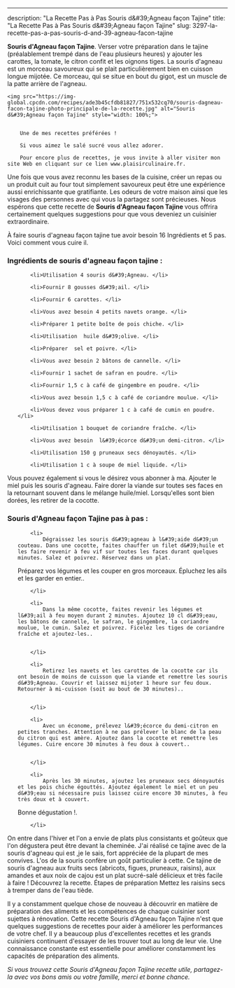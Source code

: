 ---
description: "La Recette Pas à Pas Souris d&amp;#39;Agneau façon Tajine"
title: "La Recette Pas à Pas Souris d&amp;#39;Agneau façon Tajine"
slug: 3297-la-recette-pas-a-pas-souris-d-and-39-agneau-facon-tajine

<p>
	<strong>Souris d&#39;Agneau façon Tajine</strong>. 
	Verser votre préparation dans le tajine (préalablement trempé dans de l&#39;eau plusieurs heures) y ajouter les carottes, la tomate, le citron confit et les oignons tiges. La souris d&#39;agneau est un morceau savoureux qui se plait particulièrement bien en cuisson longue mijotée. Ce morceau, qui se situe en bout du gigot, est un muscle de la patte arrière de l&#39;agneau.
</p>
<p>
	
	<img src="https://img-global.cpcdn.com/recipes/ade3b45cfdb81827/751x532cq70/souris-dagneau-facon-tajine-photo-principale-de-la-recette.jpg" alt="Souris d&#39;Agneau façon Tajine" style="width: 100%;">
	
	
		Une de mes recettes préférées !
	
		Si vous aimez le salé sucré vous allez adorer.
	
		Pour encore plus de recettes, je vous invite à aller visiter mon site Web en cliquant sur ce lien www.plaisirculinaire.fr.
	
</p>

Une fois que vous avez reconnu les bases de la cuisine, créer un repas ou un produit cuit au four tout simplement savoureux peut être une expérience aussi enrichissante que gratifiante. Les odeurs de votre maison ainsi que les visages des personnes avec qui vous la partagez sont précieuses. Nous espérons que cette recette de <strong> Souris d&#39;Agneau façon Tajine </strong> vous offrira certainement quelques suggestions pour que vous deveniez un cuisinier extraordinaire.

<!--inarticleads1-->

À faire souris d&#39;agneau façon tajine tue avoir besoin 16 Ingrédients et 5 pas. Voici comment vous cuire il.

<h3>Ingrédients de souris d&#39;agneau façon tajine :</h3>

<ol>
	
		<li>Utilisation 4 souris d&#39;Agneau. </li>
	
		<li>Fournir 8 gousses d&#39;ail. </li>
	
		<li>Fournir 6 carottes. </li>
	
		<li>Vous avez besoin 4 petits navets orange. </li>
	
		<li>Préparer 1 petite boîte de pois chiche. </li>
	
		<li>Utilisation  huile d&#39;olive. </li>
	
		<li>Préparer  sel et poivre. </li>
	
		<li>Vous avez besoin 2 bâtons de cannelle. </li>
	
		<li>Fournir 1 sachet de safran en poudre. </li>
	
		<li>Fournir 1,5 c à café de gingembre en poudre. </li>
	
		<li>Vous avez besoin 1,5 c à café de coriandre moulue. </li>
	
		<li>Vous devez vous préparer 1 c à café de cumin en poudre. </li>
	
		<li>Utilisation 1 bouquet de coriandre fraîche. </li>
	
		<li>Vous avez besoin  l&#39;écorce d&#39;un demi-citron. </li>
	
		<li>Utilisation 150 g pruneaux secs dénoyautés. </li>
	
		<li>Utilisation 1 c à soupe de miel liquide. </li>
	
</ol>

Vous pouvez également si vous le désirez vous abonner à ma. Ajouter le miel puis les souris d&#39;agneau. Faire dorer la viande sur toutes ses faces en la retournant souvent dans le mélange huile/miel. Lorsqu&#39;elles sont bien dorées, les retirer de la cocotte. 

<!--inarticleads2-->

<h3>Souris d&#39;Agneau façon Tajine pas à pas :</h3>

<ol>
	
		<li>
			Dégraissez les souris d&#39;agneau à l&#39;aide d&#39;un couteau. Dans une cocotte, faites chauffer un filet d&#39;huile et les faire revenir à feu vif sur toutes les faces durant quelques minutes. Salez et poivrez. Réservez dans un plat.
Préparez vos légumes et les couper en gros morceaux. Épluchez les ails et les garder en entier..
			
			
		</li>
	
		<li>
			Dans la même cocotte, faites revenir les légumes et l&#39;ail à feu moyen durant 2 minutes. Ajoutez 10 cl d&#39;eau, les bâtons de cannelle, le safran, le gingembre, la coriandre moulue, le cumin. Salez et poivrez. Ficelez les tiges de coriandre fraîche et ajoutez-les..
			
			
		</li>
	
		<li>
			Retirez les navets et les carottes de la cocotte car ils ont besoin de moins de cuisson que la viande et remettre les souris d&#39;Agneau. Couvrir et laissez mijoter 1 heure sur feu doux. Retourner à mi-cuisson (soit au bout de 30 minutes)..
			
			
		</li>
	
		<li>
			Avec un économe, prélevez l&#39;écorce du demi-citron en petites tranches. Attention à ne pas prélever le blanc de la peau du citron qui est amère. Ajoutez dans la cocotte et remettre les légumes. Cuire encore 30 minutes à feu doux à couvert..
			
			
		</li>
	
		<li>
			Après les 30 minutes, ajoutez les pruneaux secs dénoyautés et les pois chiche égouttés. Ajoutez également le miel et un peu d&#39;eau si nécessaire puis laissez cuire encore 30 minutes, à feu très doux et à couvert.
Bonne dégustation !.
			
			
		</li>
	
</ol>

On entre dans l&#39;hiver et l&#39;on a envie de plats plus consistants et goûteux que l&#39;on dégustera peut être devant la cheminée. J&#39;ai réalisé ce tajine avec de la souris d&#39;agneau qui est ,je le sais, fort appréciée de la plupart de mes convives. L&#39;os de la souris confère un goût particulier à cette. Ce tajine de souris d&#39;agneau aux fruits secs (abricots, figues, pruneaux, raisins), aux amandes et aux noix de cajou est un plat sucré-salé délicieux et très facile à faire ! Découvrez la recette. Étapes de préparation Mettez les raisins secs à tremper dans de l&#39;eau tiède. 

<!--inarticleads1-->

<p>
Il y a constamment quelque chose de nouveau à découvrir en matière de préparation des aliments et les compétences de chaque cuisinier sont sujettes à rénovation. Cette recette Souris d&#39;Agneau façon Tajine n'est que quelques suggestions de recettes pour aider à améliorer les performances de votre chef. Il y a beaucoup plus d'excellentes recettes et les grands cuisiniers continuent d'essayer de les trouver tout au long de leur vie. Une connaissance constante est essentielle pour améliorer constamment les capacités de préparation des aliments.
</p>

<p>
<i>Si vous trouvez cette Souris d&#39;Agneau façon Tajine recette utile, partagez-la avec vos bons amis ou votre famille, merci et bonne chance.</i>
</p>
